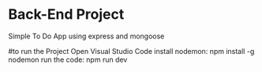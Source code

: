 # Back-End Project
Simple To Do App using express and mongoose

#to run the Project 
Open Visual Studio Code 
install nodemon: npm install -g nodemon
run the code: npm run dev
